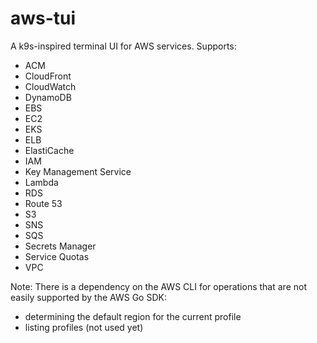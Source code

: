 # aws-tui

A k9s-inspired terminal UI for AWS services. Supports:

* ACM
* CloudFront
* CloudWatch
* DynamoDB
* EBS
* EC2
* EKS
* ELB
* ElastiCache
* IAM
* Key Management Service
* Lambda
* RDS
* Route 53
* S3
* SNS
* SQS
* Secrets Manager
* Service Quotas
* VPC

Note: There is a dependency on the AWS CLI for operations that are not easily supported by the AWS Go SDK:
* determining the default region for the current profile
* listing profiles (not used yet)
